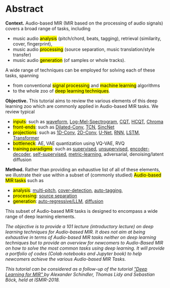 # Abstract

**Context.** Audio-based MIR (MIR based on the processing of audio signals) covers a broad range of tasks, including
- music audio <mark>analysis</mark> (pitch/chord, beats, tagging), retrieval (similarity, cover, fingerprint),
- music audio <mark>processing</mark> (source separation, music translation/style transfer)
- music audio <mark>generation</mark> (of samples or whole tracks).

A wide range of techniques can be employed for solving each of these tasks, spanning
- from conventional <mark>signal processing</mark> and <mark>machine learning</mark> algorithms
- to the whole zoo of <mark>deep learning techniques</mark>.





**Objective.** This tutorial aims to review the various elements of this deep learning zoo which are commonly applied in Audio-based MIR tasks.
We review typical
- <mark>inputs</mark>: such as [waveform](lab_waveform), [Log-Mel-Spectrogram](lab_lms), [CQT](lab_cqt), [HCQT](lab_hcqt), [Chroma](lab_chroma)
- <mark>front-ends</mark>: such as [Dilated-Conv](lab_dilated), [TCN](lab_tcn), [SincNet](lab_sincnet)
- <mark>projections</mark>: such as [1D-Conv](lab_conv1d), [2D-Conv](lab_conv2d), [U-Net](lab_unet), [RNN](lab_rnn), [LSTM](lab_lstm), [Transformer](lab_transformer)
- <mark>bottleneck</mark>: AE, VAE quantization using VQ-VAE, RVQ
- <mark>training paradigms</mark>: such as [supervised](lab_supervised), [unsupervised](lab_usl), [encoder-decoder](lab_encoder_decoder), [self-supervised](lab_ssl), [metric-learning](lab_metric_learning), adversarial, denoising/latent diffusion





**Method.** Rather than providing an exhaustive list of all of these elements, we illustrate their use within a subset of (commonly studied) <mark>Audio-based MIR tasks</mark> such as
- <mark>analysis</mark>: [multi-pitch](lab_multi_pitch), [cover-detection](lab_cover_detection), [auto-tagging](lab_auto_tagging),
- <mark>processing</mark>: [source separation](lab_source_separation)
- <mark>generation</mark>: [auto-regressive/LLM](lab_ex_autoregressive), [diffusion](lab_ex_diffusion)

This subset of Audio-based MIR tasks is designed to encompass a wide range of deep learning elements.





*The objective is to provide a 101 lecture (introductory lecture) on deep learning techniques for Audio-based MIR. It does not aim at being exhaustive in terms of Audio-based MIR tasks neither on deep learning techniques but to provide an overview for newcomers to Audio-Based MIR on how to solve the most common tasks using deep learning. It will provide a portfolio of codes (Colab notebooks and Jupyter book) to help newcomers achieve the various Audio-based MIR Tasks.*


*This tutorial can be considered  as a follow-up of the tutorial ["Deep Learning for MIR" ](https://github.com/keunwoochoi/dl4mir) by Alexander Schindler, Thomas Lidy and Sebastian Böck, held at ISMIR-2018.*
